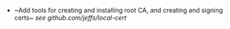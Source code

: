 * ~Add tools for creating and installing root CA, and creating and signing certs~
  *see github.com/jeffs/local-cert*
